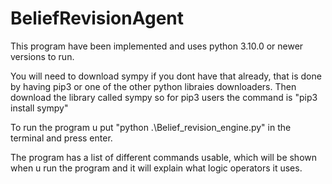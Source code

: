 # BeliefRevisionAgent

This program have been implemented and uses python 3.10.0 or newer versions to run.

You will need to download sympy if you dont have that already, that is done by having pip3 or one of the other python libraies downloaders. Then download the library called sympy so for pip3 users the command is "pip3 install sympy"

To run the program u put "python .\Belief_revision_engine.py" in the terminal and press enter.

The program has a list of different commands usable, which will be shown when u run the program and it will explain what logic operators it uses.
